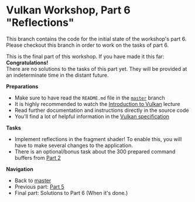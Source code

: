 # Vulkan Workshop, Part 6 "Reflections"

This branch contains the code for the initial state of the workshop's part 6.     
Please checkout this branch in order to work on the tasks of part 6.    

This is the final part of this workshop. If you have made it this far: **Congratulations!**    
There are no solutions to the tasks of this part yet. They will be provided at an indeterminate time in the distant future.

**Preparations** 
* Make sure to have read the `README.md` file in the [`master`](https://github.com/cg-tuwien/VulkanWorkshop) branch
* It is highly recommended to watch the [Introduction to Vulkan](https://youtu.be/ZWV6zvKe9Hc) lecture 
* Read further documentation and instructions directly in the source code
* You'll find a lot of helpful information in the [Vulkan specification](https://www.khronos.org/registry/vulkan/specs/1.2-extensions/html/vkspec.html)

**Tasks**
* Implement reflections in the fragment shader! To enable this, you will have to make several changes to the application.
* There is an optional/bonus task about the 300 prepared command buffers from [Part 2](https://github.com/cg-tuwien/VulkanWorkshop/tree/part2)

**Navigation**
* Back to [master](https://github.com/cg-tuwien/VulkanWorkshop)
* Previous part: [Part 5](https://github.com/cg-tuwien/VulkanWorkshop/tree/part5)
* Final part: Solutions to Part 6 (When it's done.)
